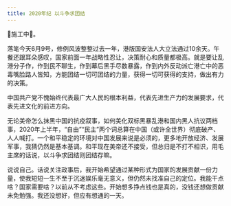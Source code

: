 ```yaml
---
title: 2020年纪 以斗争求团结
---
```


🚧施工中🚧。

落笔今天6月9号，修例风波整整过去一年，港版国安法人大立法通过10余天。午餐还跟耳朵感叹，国家前面一年战略性忍让，决策耐心和质量都极高。就是要让乱港分子作，作到民不聊生，作到幕后黑手尽数暴露，作到内外反动派亡港亡中的恶毒嘴脸路人皆知，方能团结一切可团结的力量，获得一切可获得的支持，做出有力的决策。

中国共产党不愧始终代表最广大人民的根本利益，代表先进生产力的发展要求，代表先进文化的前进方向。

无论美帝怎么抹黑中国的抗疫叙事，如何美化双标黑暴乱港和国内黑人抗议两档事，2020年上半年，“自由”“民主”两个词总算在中国（或许全世界）彻底破产、人人喊打。一个和平稳定的环境对中国发展来说是必须的，更多地开放经济、发展军事，我猜仍然是基本基调。和平现在美帝还不接受，但总归是不打不相识，用毛主席的话说，以斗争求团结则团结存嘛。

说说自己。话说关注政事后，我开始希望通过某种形式为国家的发展贡献一份力量，使我短短一生不至于沉迷娱乐毫无意义，但仍然未找准自己的定位。我能干点啥？国家需要啥？以前从不考虑这些。开始想多挣点钱也是真的，没钱还想做贡献未免勉强。我还没想好，但应有想通的一天。
